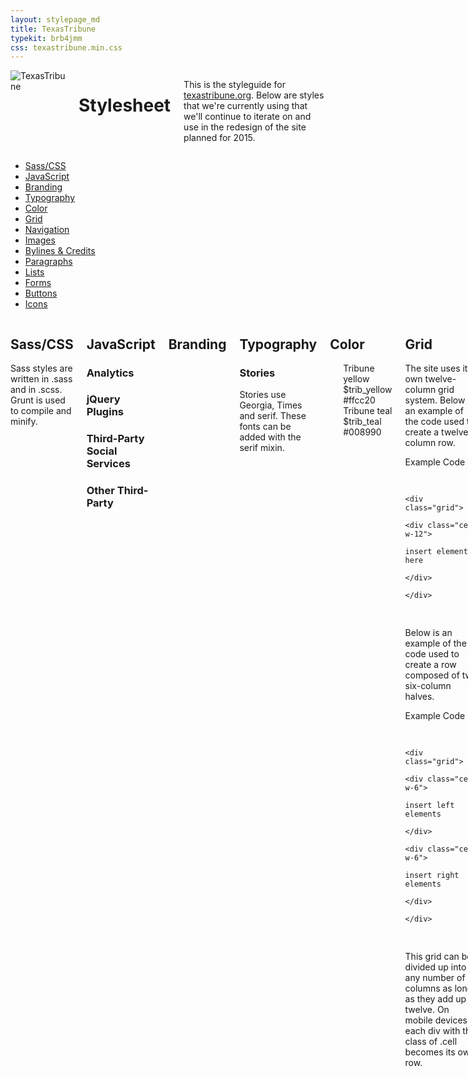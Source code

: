 ```yaml
---
layout: stylepage_md
title: TexasTribune
typekit: brb4jmm
css: texastribune.min.css
---
```

<div class="texastribune-page container">
  <div class="masthead sixteen columns">
    <img class="logo" src="https://s3.amazonaws.com/static.texastribune.org/common/images/logo.jpg" title="TexasTribune">
    <h1 class="sg-header">Stylesheet</h1>
    <p>This is the styleguide for <a href="http://www.texastribune.org">texastribune.org</a>. Below are styles that we're currently using that we'll continue to iterate on and use in the redesign of the site planned for 2015.</p>
  </div><!-- end masthead -->
  <div class="four columns">
    <div id='side-nav'>
      <ul>
        <li><a href="#sass-section">Sass/CSS</a></li>
        <li><a href="#javascript-section">JavaScript</a></li>
        <li><a href="#branding-section">Branding</a></li>
        <li><a href="#typography-section">Typography</a></li>
        <li><a href="#color-section">Color</a></li>
        <li><a href="#grid-section">Grid</a></li>
        <li><a href="#navigation-section">Navigation</a></li>
        <li><a href="#images-section">Images</a></li>
        <li><a href="#credits-section">Bylines &amp; Credits</a></li>
        <li><a href="#paragraphs-section">Paragraphs</a></li>
        <li><a href="#lists-section">Lists</a></li>
        <li><a href="#forms-section">Forms</a></li>
        <li><a href="#buttons-section">Buttons</a></li>
        <li><a href="#icons-section">Icons</a></li>
      </ul>
    </div>
  </div>
  <div class="twelve columns omega">
    <div class="row article_detail">
      <div class="main">
        <article>
          <a name="sass-section"></a>
          <h2>Sass/CSS</h2>
          <p>Sass styles are written in .sass and in .scss. Grunt is used to compile and minify.</p>
        </article>
      </div>
    </div><!-- end row -->
    <div class="row article_detail">
      <div class="main">
        <article>
          <a name="javascript-section"></a>
          <h2>JavaScript</h2>
          <h3 class="sg-header">Analytics</h3>
          <h3 class="sg-header">jQuery Plugins</h3>
          <h3 class="sg-header">Third-Party Social Services</h3>
          <h3 class="sg-header">Other Third-Party</h3>
        </article>
      </div>
    </div><!-- end row -->
    <div class="row article_detail">
      <div class="main">
        <article>
          <a name="branding-section"></a>
          <h2>Branding</h2>
          <p></p>
        </article>
      </div>
    </div><!-- end row -->
    <div class="row article_detail">
      <div class="main">
        <article>
          <a name="typography-section"></a>
          <h2>Typography</h2>
          <h3 class="sg-header">Stories</h3>
          <p>Stories use Georgia, Times and serif. These fonts can be added with the serif mixin.</p>
        </article>
      </div>
    </div><!-- end row -->
    <div class="row article_detail">
      <div class="main">
        <article>
          <a name="color-section"></a>
          <h2>Color</h2>
          <div class="swatch three columns column">
            <div class="colorfield" style="background: #ffcc20;"></div>
            <span class="label">Tribune yellow<br/>$trib_yellow<br/>#ffcc20</span>
          </div>
          <div class="swatch three columns column">
            <div class="colorfield" style="background: #008990;"></div>
            <span class="label">Tribune teal<br/>$trib_teal<br/>#008990</span>
          </div>
        </article>
      </div>
    </div><!-- end row -->
    <div class="row article_detail">
      <div class="main">
        <article>
          <a name="grid-section"></a>
          <h2>Grid</h2>
          <p>The site uses its own twelve-column grid system. Below is an example of the code used to create a twelve-column row.</p>
          <div class="example-code">
            <btn class="show-hide">Example Code</btn>
            <pre>
              <code>
                &lt;div class="grid"&gt;
                  &lt;div class="cell w-12"&gt;
                    insert elements here
                  &lt;/div&gt;
                &lt;/div&gt;
              </code>
            </pre>
          </div>
          <p>Below is an example of the code used to create a row composed of two six-column halves.</p>
          <div class="example-code">
            <btn class="show-hide">Example Code</btn>
            <pre>
              <code>
                &lt;div class="grid"&gt;
                  &lt;div class="cell w-6"&gt;
                    insert left elements
                  &lt;/div&gt;
                  &lt;div class="cell w-6"&gt;
                    insert right elements
                  &lt;/div&gt;
                &lt;/div&gt;
              </code>
            </pre>
          </div>
          <p>This grid can be divided up into any number of columns as long as they add up to twelve. On mobile devices, each div with the class of <span class="inline-class">.cell</span> becomes its own row.</p>
        </article>
      </div>
    </div><!-- end row -->
    <div class="row article_detail">
      <div class="main">
        <article>
          <a name="navigation-section"></a>
          <h2>Navigation</h2>
          <p></p>
        </article>
      </div>
    </div><!-- end row -->
    <div class="row article_detail">
      <div class="main">
        <article>
          <a name="images-section"></a>
          <h2>Images</h2>
          <p></p>
        </article>
      </div>
    </div><!-- end row -->
    <div class="row article_detail">
      <div class="main">
        <article>
          <a name="credits-section"></a>
          <h2>Bylines &amp; Credits</h2>
          <p></p>
        </article>
      </div>
    </div><!-- end row -->
    <div class="row article_detail">
      <div class="main">
        <article>
          <a name="paragraphs-section"></a>
          <h2>Paragraphs</h2>
          <p></p>
        </article>
      </div>
    </div><!-- end row -->
    <div class="row article_detail">
      <div class="main">
        <article>
          <a name="lists-section"></a>
          <h2>Lists</h2>
          <p></p>
        </article>
      </div>
    </div><!-- end row -->
    <div class="row article_detail">
      <div class="main">
        <article>
          <a name="forms-section"></a>
          <h2>Forms</h2>
          <p></p>
        </article>
      </div>
    </div><!-- end row -->
    <div class="row article_detail">
      <div class="main">
        <article>
          <a name="buttons-section"></a>
          <h2>Buttons</h2>
          <p>These buttons are used throughout the site.</p>
          <h3 class="sg-header">Info Button</h3>
          <p>This button is used to link to more information throughout the site. By default, this button is Tribune yellow. On hover, the button lightens by 10&#37;.</p>
          <a class="btn_info">Button</a>
          <div class="example-code">
            <btn class="show-hide">Example Code</btn>
            <pre>
              <code>
                &lt;a class="btn_info"&gt;
                  Info Button
                &lt;/a&gt;
              </code>
            </pre>
          </div>
        </article>
      </div>
    </div><!-- end row -->
    <div class="row article_detail">
      <div class="main">
        <article>
          <a name="icons-section"></a>
          <h2>Icons</h2>
          <p></p>
        </article>
      </div>
    </div><!-- end row -->
  </div><!-- end twelve columns -->
</div><!-- end container -->
